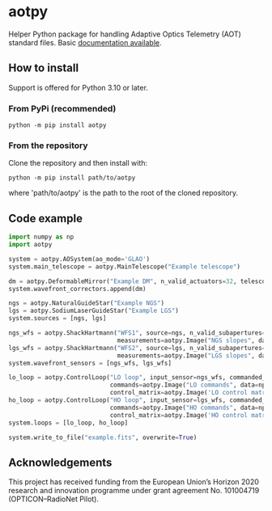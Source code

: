 # aotpy
Helper Python package for handling Adaptive Optics Telemetry (AOT) standard files.
Basic [documentation available](https://aotpy.readthedocs.io/en/latest/).

## How to install
Support is offered for Python 3.10 or later.

### From PyPi (recommended)
    python -m pip install aotpy

### From the repository
Clone the repository and then install with:

    python -m pip install path/to/aotpy
    
where 'path/to/aotpy' is the path to the root of the cloned repository. 



## Code example
```python
import numpy as np
import aotpy

system = aotpy.AOSystem(ao_mode='GLAO')
system.main_telescope = aotpy.MainTelescope("Example telescope")

dm = aotpy.DeformableMirror("Example DM", n_valid_actuators=32, telescope=system.main_telescope)
system.wavefront_correctors.append(dm)

ngs = aotpy.NaturalGuideStar("Example NGS")
lgs = aotpy.SodiumLaserGuideStar("Example LGS")
system.sources = [ngs, lgs]

ngs_wfs = aotpy.ShackHartmann("WFS1", source=ngs, n_valid_subapertures=4,
                              measurements=aotpy.Image("NGS slopes", data=np.ones((10000, 2, 4))))
lgs_wfs = aotpy.ShackHartmann("WFS2", source=lgs, n_valid_subapertures=8,
                              measurements=aotpy.Image("LGS slopes", data=np.ones((10000, 2, 8))))
system.wavefront_sensors = [ngs_wfs, lgs_wfs]

lo_loop = aotpy.ControlLoop("LO loop", input_sensor=ngs_wfs, commanded_corrector=dm,
                            commands=aotpy.Image("LO commands", data=np.ones((10000, 32))),
                            control_matrix=aotpy.Image('LO control matrix', data=np.ones((32, 2, 4))))
ho_loop = aotpy.ControlLoop("HO loop", input_sensor=lgs_wfs, commanded_corrector=dm,
                            commands=aotpy.Image("HO commands", data=np.ones((10000, 32))),
                            control_matrix=aotpy.Image('HO control matrix', data=np.ones((32, 2, 8))))
system.loops = [lo_loop, ho_loop]

system.write_to_file("example.fits", overwrite=True)

```

## Acknowledgements
This project has received funding from the European Union’s Horizon 2020 research and innovation programme under grant agreement No. 101004719 (OPTICON–RadioNet Pilot).
